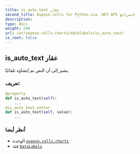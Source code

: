 ```yaml
---
title: is_auto_text عقار
second_title: Aspose.Cells for Python via .NET API المراجع
description:
type: docs
weight: 240
url: /ar/aspose.cells.charts/datalabels/is_auto_text/
is_root: false
---
```

##  is_auto_text عقار

يشير إلى أن النص تم إنشاؤه تلقائيًا.
###  تعريف:
```python
@property
def is_auto_text(self):
    ...
@is_auto_text.setter
def is_auto_text(self, value):
    ...
```

###  أنظر أيضا
* الوحدة [`aspose.cells.charts`](../../)
* فئة [`DataLabels`](/cells/python-net/ar/aspose.cells.charts/datalabels)

